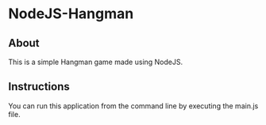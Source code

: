 # NodeJS-Hangman
<h2>About</h2>
<p>
	This is a simple Hangman game made using NodeJS. 
</p>

<h2>Instructions</h2>
<p>You can run this application from the command line by executing the main.js file. </p>